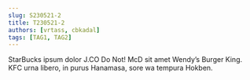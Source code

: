```yaml
---
slug: S230521-2
title: T230521-2
authors: [vrtass, cbkadal]
tags: [TAG1, TAG2]
---
```


StarBucks ipsum dolor J.CO Do Not! McD sit amet Wendy’s Burger King. 
KFC urna libero, in purus Hanamasa, sore wa tempura Hokben.

